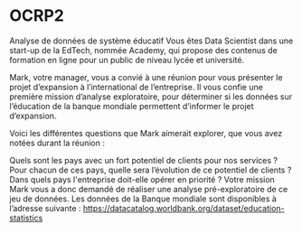 # OCRP2
Analyse de données de système éducatif
Vous êtes Data Scientist dans une start-up de la EdTech, nommée Academy, qui propose des contenus de formation en ligne pour un public de niveau lycée et université.

Mark, votre manager, vous a convié à une réunion pour vous présenter le projet d’expansion à l’international de l’entreprise. Il vous confie une première mission d’analyse exploratoire, pour déterminer si les données sur l’éducation de la banque mondiale permettent d’informer le projet d’expansion.

Voici les différentes questions que Mark aimerait explorer, que vous avez notées durant la réunion :

Quels sont les pays avec un fort potentiel de clients pour nos services ? Pour chacun de ces pays, quelle sera l’évolution de ce potentiel de clients ? Dans quels pays l'entreprise doit-elle opérer en priorité ? Votre mission Mark vous a donc demandé de réaliser une analyse pré-exploratoire de ce jeu de données.
Les données de la Banque mondiale sont disponibles à l’adresse suivante :
https://datacatalog.worldbank.org/dataset/education-statistics

